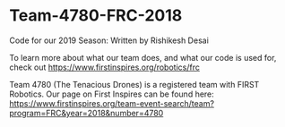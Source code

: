 # Team-4780-FRC-2018
Code for our 2019 Season: Written by Rishikesh Desai

To learn more about what our team does, and what our code is used for, check out https://www.firstinspires.org/robotics/frc

Team 4780 (The Tenacious Drones) is a registered team with FIRST Robotics. Our page on First Inspires can be found here: https://www.firstinspires.org/team-event-search/team?program=FRC&year=2018&number=4780

